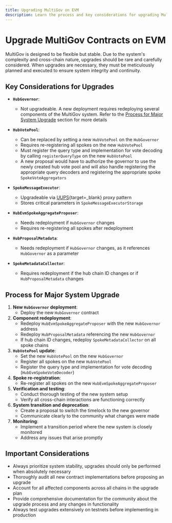 ```yaml
---
title: Upgrading MultiGov on EVM
description: Learn the process and key considerations for upgrading MultiGov on EVM, ensuring system integrity and careful planning across cross-chain components.
---
```


# Upgrade MultiGov Contracts on EVM

MultiGov is designed to be flexible but stable. Due to the system's complexity and cross-chain nature, upgrades should be rare and carefully considered. When upgrades are necessary, they must be meticulously planned and executed to ensure system integrity and continuity.

## Key Considerations for Upgrades

- **`HubGovernor`**:
    - Not upgradeable. A new deployment requires redeploying several components of the MultiGov system. Refer to the [Process for Major System Upgrade](/docs/build/contract-integrations/multigov/upgrade/#process-for-major-system-upgrade) section for more details 

- **`HubVotePool`**:
    - Can be replaced by setting a new `HubVotePool` on the `HubGovernor`
    - Requires re-registering all spokes on the new `HubVotePool`
    - Must register the query type and implementation for vote decoding by calling `registerQueryType` on the new `HubVotePool` <!-- put registerQueryType link back in once repo is public https://github.com/wormhole-foundation/example-multigov/blob/main/evm/src/HubVotePool.sol#L84 -->
    - A new proposal would have to authorize the governor to use the newly created hub vote pool and will also handle registering the appropriate query decoders and registering the appropriate spoke `SpokeVoteAggregators`

- **`SpokeMessageExecutor`**:
    - Upgradeable via [UUPS](https://www.rareskills.io/post/uups-proxy){target=\_blank} proxy pattern
    - Stores critical parameters in `SpokeMessageExecutorStorage`

- **`HubEvmSpokeAggregateProposer`**:
    - Needs redeployment if `HubGovernor` changes
    - Requires re-registering all spokes after redeployment

- **`HubProposalMetadata`**:
    - Needs redeployment if `HubGovernor` changes, as it references `HubGovernor` as a parameter

- **`SpokeMetadataCollector`**:
    - Requires redeployment if the hub chain ID changes or if `HubProposalMetadata` changes

## Process for Major System Upgrade 

1. **New `HubGovernor` deployment**:
    - Deploy the new `HubGovernor` contract
1. **Component redeployment**:
    - Redeploy `HubEvmSpokeAggregateProposer` with the new `HubGovernor` address
    - Redeploy `HubProposalMetadata` referencing the new `HubGovernor`
    - If hub chain ID changes, redeploy `SpokeMetadataCollector` on all spoke chains
1. **`HubVotePool` update**:
    - Set the new `HubVotePool` on the new `HubGovernor`
    - Register all spokes on the new `HubVotePool`
    - Register the query type and implementation for vote decoding (`HubEvmSpokeVoteDecoder`)
1. **Spoke re-registration**:
    - Re-register all spokes on the new `HubEvmSpokeAggregateProposer`
1. **Verification and testing**:
    - Conduct thorough testing of the new system setup
    - Verify all cross-chain interactions are functioning correctly
1. **System transition and deprecation**:
    - Create a proposal to switch the timelock to the new governor
    - Communicate clearly to the community what changes were made
1. **Monitoring**:
    - Implement a transition period where the new system is closely monitored
    - Address any issues that arise promptly

## Important Considerations

- Always prioritize system stability, upgrades should only be performed when absolutely necessary
- Thoroughly audit all new contract implementations before proposing an upgrade
- Account for all affected components across all chains in the upgrade plan
- Provide comprehensive documentation for the community about the upgrade process and any changes in functionality
- Always test upgrades extensively on testnets before implementing in production